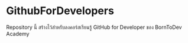 # GithubForDevelopers
Repository นี้ สร้างไว้สำหรับลงคอร์สเรียนรู้ GitHub for Developer ของ BornToDev Academy
